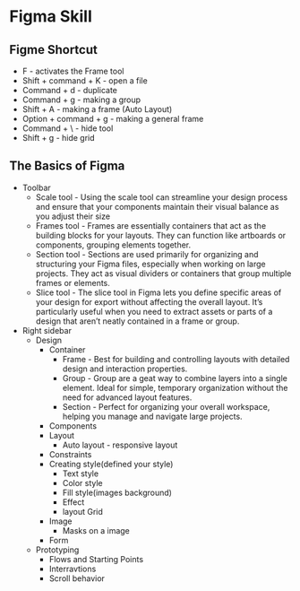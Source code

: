 # Figma Skill
## Figme Shortcut
- F - activates the Frame tool
- Shift + command + K - open a file
- Command + d - duplicate
- Command + g - making a group
- Shift + A - making a frame (Auto Layout)
- Option + command + g - making a general frame
- Command  + \ - hide tool
- Shift + g - hide grid
## The Basics of Figma
- Toolbar
    - Scale tool - Using the scale tool can streamline your design process and ensure that your components maintain their visual balance as you adjust their size
    - Frames tool - Frames are essentially containers that act as the building blocks for your layouts. They can function like artboards or components, grouping elements together.
    - Section tool - Sections are used primarily for organizing and structuring your Figma files, especially when working on large projects. They act as visual dividers or containers that group multiple frames or elements.
    - Slice tool - The slice tool in Figma lets you define specific areas of your design for export without affecting the overall layout. It’s particularly useful when you need to extract assets or parts of a design that aren’t neatly contained in a frame or group.
- Right sidebar
    - Design
        - Container
            - Frame - Best for building and controlling layouts with detailed design and interaction properties.
            - Group - Group are a geat way to combine layers into a single element. Ideal for simple, temporary organization without the need for advanced layout features.
            - Section - Perfect for organizing your overall workspace, helping you manage and navigate large projects.
        - Components
        - Layout
            - Auto layout - responsive layout
        - Constraints
        - Creating style(defined your style)
            - Text style
            - Color style
            - Fill style(images background)
            - Effect
            - layout Grid 
        - Image
            - Masks on a image
        - Form
    - Prototyping 
        - Flows and Starting Points
        - Interravtions
        - Scroll behavior

